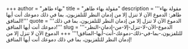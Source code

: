 +++
author = "بهاء طاهر"
title = "مقولة بهاء طاهر"
description = '''مقولة بهاء طاهر: الدموع الآن لا تنزل إلا من إدمان النظر للتلفزيون، بما في ذلك دموعك أنت أيها المنافق!'''
quote = '''الدموع الآن لا تنزل إلا من إدمان النظر للتلفزيون، بما في ذلك دموعك أنت أيها المنافق!'''
slug = '''الدموع-الآن-لا-تنزل-إلا-من-إدمان-النظر-للتلفزيون،-بما-في-ذلك-دموعك-أنت-أيها-المنافق!'''
+++
الدموع الآن لا تنزل إلا من إدمان النظر للتلفزيون، بما في ذلك دموعك أنت أيها المنافق!
